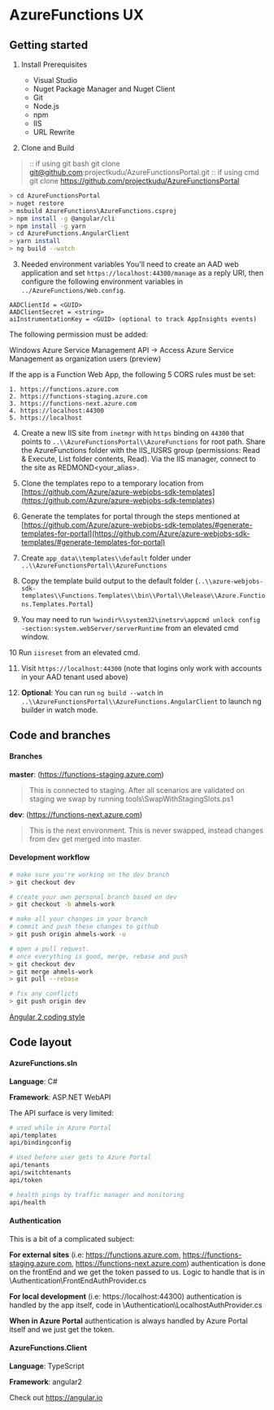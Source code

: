 # AzureFunctions UX

## Getting started

1. Install Prerequisites
    * Visual Studio
    * Nuget Package Manager and Nuget Client
    * Git
    * Node.js
    * npm
    * IIS
    * URL Rewrite

2. Clone and Build

> :: if using git bash
> git clone git@github.com:projectkudu/AzureFunctionsPortal.git
> :: if using cmd
> git clone https://github.com/projectkudu/AzureFunctionsPortal

 ``` bash
> cd AzureFunctionsPortal
> nuget restore
> msbuild AzureFunctions\AzureFunctions.csproj
> npm install -g @angular/cli
> npm install -g yarn
> cd AzureFunctions.AngularClient
> yarn install
> ng build --watch
 ```

3. Needed environment variables
You'll need to create an AAD web application and set `https://localhost:44300/manage` as a reply URI, then configure the following environment variables in `../AzureFunctions/Web.config`.

 ```
AADClientId = <GUID>
AADClientSecret = <string>
aiInstrumentationKey = <GUID> (optional to track AppInsights events)
 ```

The following permission must be added:

Windows Azure Service Management API -> Access Azure Service Management as organization users (preview)

If the app is a Function Web App, the following 5 CORS rules must be set:

    1. https://functions.azure.com
    2. https://functions-staging.azure.com
    3. https://functions-next.azure.com
    4. https://localhost:44300
    5. https://localhost

4. Create a new IIS site from `inetmgr` with `https` binding on `44300` that points to `..\\AzureFunctionsPortal\\AzureFunctions` for root path. Share the AzureFunctions folder with the IIS_IUSRS group (permissions: Read & Execute, List folder contents, Read). Via the IIS manager, connect to the site as REDMOND\<your_alias>.

5. Clone the templates repo to a temporary location from [https://github.com/Azure/azure-webjobs-sdk-templates](https://github.com/Azure/azure-webjobs-sdk-templates)

6. Generate the templates for portal through the steps mentioned at [https://github.com/Azure/azure-webjobs-sdk-templates/#generate-templates-for-portal](https://github.com/Azure/azure-webjobs-sdk-templates/#generate-templates-for-portal)

7. Create `app_data\\templates\\default` folder under `..\\AzureFunctionsPortal\\AzureFunctions`
 
8. Copy the template build output to the default folder (`..\\azure-webjobs-sdk-templates\\Functions.Templates\\bin\\Portal\\Release\\Azure.Functions.Templates.Portal`)

9. You may need to run `%windir%\system32\inetsrv\appcmd unlock config -section:system.webServer/serverRuntime` from an elevated cmd window.

10 Run `iisreset` from an elevated cmd.

11. Visit `https://localhost:44300` (note that logins only work with accounts in your AAD tenant used above)

12. **Optional**: You can run `ng build --watch` in `..\\AzureFunctionsPortal\\AzureFunctions.AngularClient` to launch ng builder in watch mode.


## Code and branches

#### Branches
**master**: (https://functions-staging.azure.com)
> This is connected to staging. After all scenarios are validated on staging we swap by running  tools\SwapWithStagingSlots.ps1

**dev**: (https://functions-next.azure.com)
> This is the next environment. This is never swapped, instead changes from dev get merged into master.

#### Development workflow

``` bash
# make sure you're working on the dev branch
> git checkout dev

# create your own personal branch based on dev
> git checkout -b ahmels-work

# make all your changes in your branch
# commit and push these changes to github
> git push origin ahmels-work -u

# open a pull request.
# once everything is good, merge, rebase and push
> git checkout dev
> git merge ahmels-work
> git pull --rebase

# fix any conflicts
> git push origin dev
```

[Angular 2 coding style](https://angular.io/styleguide)

## Code layout

#### AzureFunctions.sln

**Language**: C#

**Framework**: ASP.NET WebAPI

The API surface is very limited:

``` bash
# used while in Azure Portal
api/templates
api/bindingconfig

# Used before user gets to Azure Portal
api/tenants
api/switchtenants
api/token

# health pings by traffic manager and monitoring
api/health
```

#### Authentication

This is a bit of a complicated subject:

**For external sites** (i.e: https://functions.azure.com, https://functions-staging.azure.com, https://functions-next.azure.com) authentication is done on the frontEnd and we get the token passed to us. Logic to handle that is in \Authentication\FrontEndAuthProvider.cs

**For local development** (i.e: https://localhost:44300) authentication is handled by the app itself, code in \Authentication\LocalhostAuthProvider.cs

**When in Azure Portal** authentication is always handled by Azure Portal itself and we just get the token.

#### AzureFunctions.Client

**Language**: TypeScript

**Framework**: angular2

Check out https://angular.io
